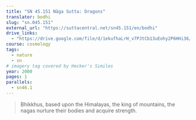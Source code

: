 ```yaml
---
title: "SN 45.151 Nāga Sutta: Dragons"
translator: bodhi
slug: "sn.045.151"
external_url: "https://suttacentral.net/sn45.151/en/bodhi"
drive_links:
  - "https://drive.google.com/file/d/1ekufhaLrH_v7PJtCb13uEohy2P6HHi36/view?usp=drivesdk"
course: cosmology
tags:
  - nature
  - sn
# imagery tag covered by Hecker's Similes
year: 2000
pages: 1
parallels:
  - sn46.1
---
```


> Bhikkhus, based upon the Himalayas, the king of mountains, the nagas nurture their bodies and acquire strength.
